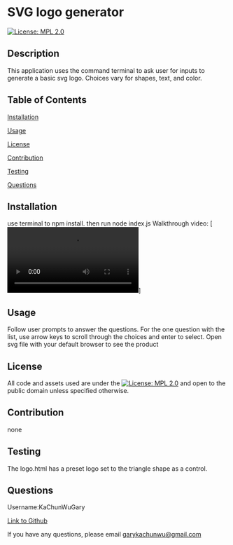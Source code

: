 # SVG logo generator 
          
[![License: MPL 2.0](https://img.shields.io/badge/License-MPL_2.0-brightgreen.svg)](https://opensource.org/licenses/MPL-2.0)
          
## Description
This application uses the command terminal to ask user for inputs to generate a basic svg logo. Choices vary for shapes, text, and color.  
          
## Table of Contents
          
[Installation](#l_installation)
          
[Usage](#l_usage)
          
[License](#l_license)
          
[Contribution](#l_contribution)
          
[Testing](#l_testing)
          
[Questions](#l_questions)
          
## Installation <a id='l_installation'></a>
use terminal to npm install. then run node index.js 
Walkthrough video:
[![Video](./lib/Walkthrough_video_SVG_gen.webm)]        
          
## Usage <a id='l_usage'></a>
Follow user prompts to answer the questions. For the one question with the list, use arrow keys to scroll through the choices and enter to select. Open svg file with your default browser to see the product
          
## License <a id='l_license'></a>
          
All code and assets used are under the [![License: MPL 2.0](https://img.shields.io/badge/License-MPL_2.0-brightgreen.svg)](https://opensource.org/licenses/MPL-2.0) and open to the public domain unless specified otherwise.
          
## Contribution <a id='l_contribution'></a>
none
          
## Testing <a id='l_testing'></a>
The logo.html has a preset logo set to the triangle shape as a control. 
          
## Questions <a id='l_questions'></a>
          
Username:KaChunWuGary
          
[Link to Github](https://github.com/KaChunWuGary)
          
If you have any questions, please email garykachunwu@gmail.com
          
          